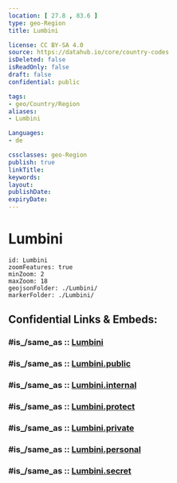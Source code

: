 ```yaml
---
location: [ 27.8 , 83.6 ] 
type: geo-Region
title: Lumbini

license: CC BY-SA 4.0
source: https://datahub.io/core/country-codes
isDeleted: false
isReadOnly: false
draft: false
confidential: public

tags:
- geo/Country/Region
aliases:
- Lumbini

Languages:
- de

cssclasses: geo-Region
publish: true
linkTitle: 
keywords: 
layout: 
publishDate: 
expiryDate: 
---
```


# Lumbini

```leaflet
id: Lumbini
zoomFeatures: true 
minZoom: 2 
maxZoom: 18
geojsonFolder: ./Lumbini/
markerFolder: ./Lumbini/
```


## Confidential Links & Embeds: 

### #is_/same_as :: [Lumbini](/_Standards/Earth/Continent/Asia/Asia~South/Nepal/Regions~Nepal/Nepal~West/counties~West/Lumbini.md) 

### #is_/same_as :: [Lumbini.public](/_public/Earth/Continent/Asia/Asia~South/Nepal/Regions~Nepal/Nepal~West/counties~West/Lumbini.public.md) 

### #is_/same_as :: [Lumbini.internal](/_internal/Earth/Continent/Asia/Asia~South/Nepal/Regions~Nepal/Nepal~West/counties~West/Lumbini.internal.md) 

### #is_/same_as :: [Lumbini.protect](/_protect/Earth/Continent/Asia/Asia~South/Nepal/Regions~Nepal/Nepal~West/counties~West/Lumbini.protect.md) 

### #is_/same_as :: [Lumbini.private](/_private/Earth/Continent/Asia/Asia~South/Nepal/Regions~Nepal/Nepal~West/counties~West/Lumbini.private.md) 

### #is_/same_as :: [Lumbini.personal](/_personal/Earth/Continent/Asia/Asia~South/Nepal/Regions~Nepal/Nepal~West/counties~West/Lumbini.personal.md) 

### #is_/same_as :: [Lumbini.secret](/_secret/Earth/Continent/Asia/Asia~South/Nepal/Regions~Nepal/Nepal~West/counties~West/Lumbini.secret.md)

